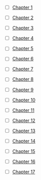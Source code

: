- [ ] [Chapter 1](./Chapter%201.md)

- [ ] [Chapter 2](./Chapter%202.md)

- [ ] [Chapter 3](./Chapter%203.md)

- [ ] [Chapter 4]()

- [ ] [Chapter 5]()

- [ ] [Chapter 6]()

- [ ] [Chapter 7]()

- [ ] [Chapter 8]()

- [ ] [Chapter 9]()

- [ ] [Chapter 10]()

- [ ] [Chapter 11]()

- [ ] [Chapter 12]()

- [ ] [Chapter 13]()

- [ ] [Chapter 14]()

- [ ] [Chapter 15]()

- [ ] [Chapter 16]()

- [ ] [Chapter 17]()

  
